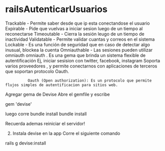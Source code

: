 # railsAutenticarUsuarios

Trackable - Permite saber desde que ip esta conectandose el usuario
Expirable - Pide que vuelvas a iniciar sesion luego de un tiempo al reconectarse
Timeoutable - Cierra la sesión leugo de un tiempo de inactividad
Validatable - Permite validar cuantas y correos en el sistema
Lockable - Es una función de seguridad que en caso de detectar algo inusual, blockea la cuenta
Omniauthable - Las sesiones pueden utilizar omniauth 
              omniauth . Es una gema que brinda un sistema flexible de autentificación
              Ej, iniciar sesision con twitter, facebook, instagram
              Soporta varios proveedores , y permite conectarnos con aplicaciones de terceros que soportan protocolo Oauth.
              
              Oauth (Open authorization): Es un protocolo que permite flujos simples de autentificacion para sitios web.

Agregar gema de Devise
Abre el gemfile y escribe

gem 'devise'

luego corre bundle install
bundle install

Recuerda ademas reiniciar el servidor!

2. Instala devise en la app
Corre el siguiente comando

rails g devise:install
